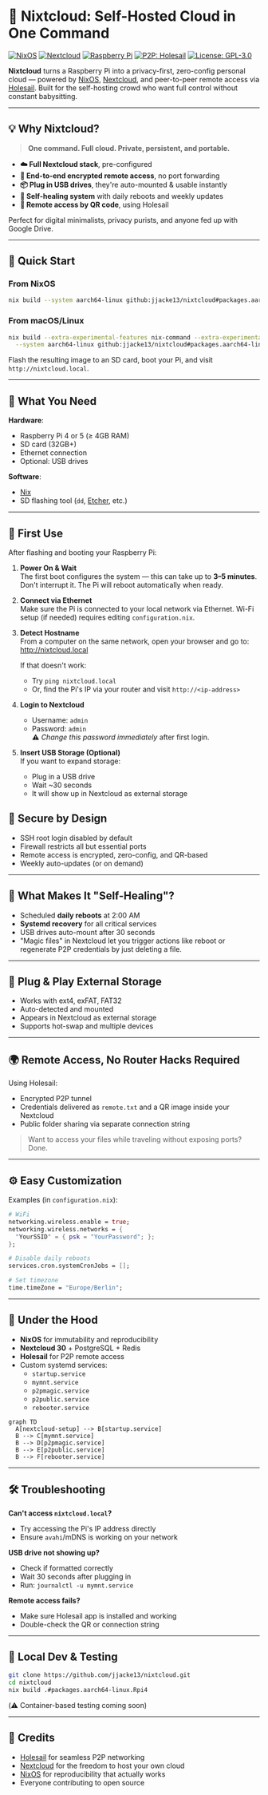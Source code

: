 # 🧊 Nixtcloud: Self-Hosted Cloud in One Command

[![NixOS](https://img.shields.io/badge/NixOS-25.05-blue.svg?style=flat-square&logo=nixos)](https://nixos.org)
[![Nextcloud](https://img.shields.io/badge/Nextcloud-30-orange.svg?style=flat-square&logo=nextcloud)](https://nextcloud.com)
[![Raspberry Pi](https://img.shields.io/badge/Raspberry%20Pi-4%20%7C%205-c51a4a.svg?style=flat-square&logo=raspberry-pi)](https://www.raspberrypi.org)
[![P2P: Holesail](https://img.shields.io/badge/P2P-Holesail-purple.svg?style=flat-square)](https://holesail.io)
[![License: GPL-3.0](https://img.shields.io/badge/License-GPL--3.0-blue.svg)](https://opensource.org/licenses/GPL-3.0)

**Nixtcloud** turns a Raspberry Pi into a privacy-first, zero-config personal cloud — powered by [NixOS](https://nixos.org), [Nextcloud](https://nextcloud.com), and peer-to-peer remote access via [Holesail](https://holesail.io). Built for the self-hosting crowd who want full control without constant babysitting.

---

## 💡 Why Nixtcloud?

> **One command. Full cloud. Private, persistent, and portable.**

- **☁️ Full Nextcloud stack**, pre-configured
- **🔐 End-to-end encrypted remote access**, no port forwarding
- **📦 Plug in USB drives**, they're auto-mounted & usable instantly
- **🔁 Self-healing system** with daily reboots and weekly updates
- **📱 Remote access by QR code**, using Holesail

Perfect for digital minimalists, privacy purists, and anyone fed up with Google Drive.

---

## 🚀 Quick Start

### From NixOS

```bash
nix build --system aarch64-linux github:jjacke13/nixtcloud#packages.aarch64-linux.Rpi4
```

### From macOS/Linux

```bash
nix build --extra-experimental-features nix-command --extra-experimental-features flakes \
  --system aarch64-linux github:jjacke13/nixtcloud#packages.aarch64-linux.Rpi4
```

Flash the resulting image to an SD card, boot your Pi, and visit `http://nixtcloud.local`.

---

## 🧰 What You Need

**Hardware**:
- Raspberry Pi 4 or 5 (≥ 4GB RAM)
- SD card (32GB+)
- Ethernet connection
- Optional: USB drives

**Software**:
- [Nix](https://nixos.org/download.html)
- SD flashing tool (`dd`, [Etcher](https://balena.io/etcher), etc.)

---

## 🧭 First Use

After flashing and booting your Raspberry Pi:

1. **Power On & Wait**  
   The first boot configures the system — this can take up to **3–5 minutes**. Don't interrupt it. The Pi will reboot automatically when ready.

2. **Connect via Ethernet**  
   Make sure the Pi is connected to your local network via Ethernet. Wi-Fi setup (if needed) requires editing `configuration.nix`.

3. **Detect Hostname**  
   From a computer on the same network, open your browser and go to:
   http://nixtcloud.local

   If that doesn't work:
   - Try `ping nixtcloud.local`
   - Or, find the Pi's IP via your router and visit `http://<ip-address>`

4. **Login to Nextcloud**  
   -  Username: `admin`  
   -  Password: `admin`  
   ⚠️ *Change this password immediately* after first login.

5. **Insert USB Storage (Optional)**  
   If you want to expand storage:
   - Plug in a USB drive
   - Wait ~30 seconds
   - It will show up in Nextcloud as external storage

## 🔐 Secure by Design

  - SSH root login disabled by default
  - Firewall restricts all but essential ports
  - Remote access is encrypted, zero-config, and QR-based
  - Weekly auto-updates (or on demand)

---

## 🔄 What Makes It "Self-Healing"?

- Scheduled **daily reboots** at 2:00 AM
- **Systemd recovery** for all critical services
- USB drives auto-mount after 30 seconds
- "Magic files" in Nextcloud let you trigger actions like reboot or regenerate P2P credentials by just deleting a file.

---

## 🔌 Plug & Play External Storage

- Works with ext4, exFAT, FAT32
- Auto-detected and mounted
- Appears in Nextcloud as external storage
- Supports hot-swap and multiple devices

---

## 🌍 Remote Access, No Router Hacks Required

Using Holesail:
- Encrypted P2P tunnel
- Credentials delivered as `remote.txt` and a QR image inside your Nextcloud
- Public folder sharing via separate connection string

> Want to access your files while traveling without exposing ports? Done.

---

## ⚙️ Easy Customization

Examples (in `configuration.nix`):

```nix
# WiFi
networking.wireless.enable = true;
networking.wireless.networks = {
  "YourSSID" = { psk = "YourPassword"; };
};

# Disable daily reboots
services.cron.systemCronJobs = [];

# Set timezone
time.timeZone = "Europe/Berlin";
```

---

## 🧱 Under the Hood

- **NixOS** for immutability and reproducibility
- **Nextcloud 30** + PostgreSQL + Redis
- **Holesail** for P2P remote access
- Custom systemd services:
  - `startup.service`
  - `mymnt.service`
  - `p2pmagic.service`
  - `p2public.service`
  - `rebooter.service`

```mermaid
graph TD
  A[nextcloud-setup] --> B[startup.service]
  B --> C[mymnt.service]
  B --> D[p2pmagic.service]
  B --> E[p2public.service]
  B --> F[rebooter.service]
```

---

## 🛠️ Troubleshooting

**Can't access `nixtcloud.local`?**
- Try accessing the Pi's IP address directly
- Ensure `avahi`/mDNS is working on your network

**USB drive not showing up?**
- Check if formatted correctly
- Wait 30 seconds after plugging in
- Run: `journalctl -u mymnt.service`

**Remote access fails?**
- Make sure Holesail app is installed and working
- Double-check the QR or connection string

---

## 🧪 Local Dev & Testing

```bash
git clone https://github.com/jjacke13/nixtcloud.git
cd nixtcloud
nix build .#packages.aarch64-linux.Rpi4
```

(⚠️ Container-based testing coming soon)

---

## 🙌 Credits

- [Holesail](https://holesail.io) for seamless P2P networking
- [Nextcloud](https://nextcloud.com) for the freedom to host your own cloud
- [NixOS](https://nixos.org) for reproducibility that actually works
- Everyone contributing to open source
